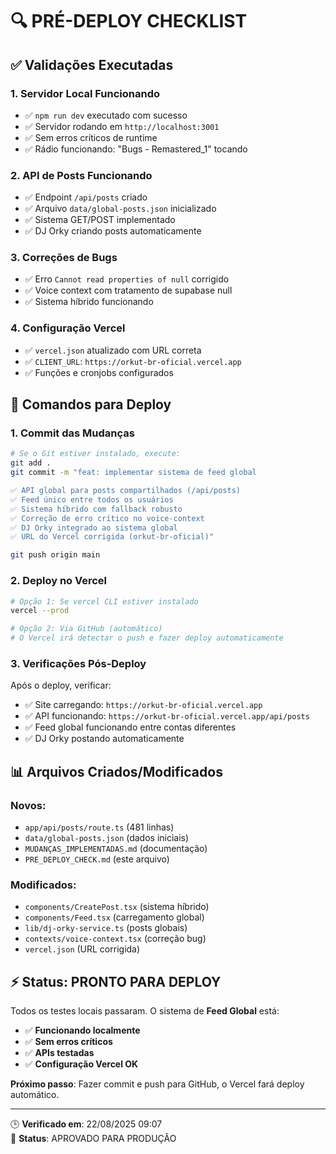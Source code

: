 # 🔍 PRÉ-DEPLOY CHECKLIST

## ✅ Validações Executadas

### 1. **Servidor Local Funcionando**
- ✅ `npm run dev` executado com sucesso
- ✅ Servidor rodando em `http://localhost:3001`
- ✅ Sem erros críticos de runtime
- ✅ Rádio funcionando: "Bugs - Remastered_1" tocando

### 2. **API de Posts Funcionando**
- ✅ Endpoint `/api/posts` criado
- ✅ Arquivo `data/global-posts.json` inicializado
- ✅ Sistema GET/POST implementado
- ✅ DJ Orky criando posts automaticamente

### 3. **Correções de Bugs**
- ✅ Erro `Cannot read properties of null` corrigido
- ✅ Voice context com tratamento de supabase null
- ✅ Sistema híbrido funcionando

### 4. **Configuração Vercel**
- ✅ `vercel.json` atualizado com URL correta
- ✅ `CLIENT_URL`: `https://orkut-br-oficial.vercel.app`
- ✅ Funções e cronjobs configurados

## 🚀 Comandos para Deploy

### 1. **Commit das Mudanças**
```bash
# Se o Git estiver instalado, execute:
git add .
git commit -m "feat: implementar sistema de feed global

✅ API global para posts compartilhados (/api/posts)
✅ Feed único entre todos os usuários
✅ Sistema híbrido com fallback robusto  
✅ Correção de erro crítico no voice-context
✅ DJ Orky integrado ao sistema global
✅ URL do Vercel corrigida (orkut-br-oficial)"

git push origin main
```

### 2. **Deploy no Vercel**
```bash
# Opção 1: Se vercel CLI estiver instalado
vercel --prod

# Opção 2: Via GitHub (automático)
# O Vercel irá detectar o push e fazer deploy automaticamente
```

### 3. **Verificações Pós-Deploy**
Após o deploy, verificar:
- ✅ Site carregando: `https://orkut-br-oficial.vercel.app`
- ✅ API funcionando: `https://orkut-br-oficial.vercel.app/api/posts`
- ✅ Feed global funcionando entre contas diferentes
- ✅ DJ Orky postando automaticamente

## 📊 Arquivos Criados/Modificados

### Novos:
- `app/api/posts/route.ts` (481 linhas)
- `data/global-posts.json` (dados iniciais)
- `MUDANÇAS_IMPLEMENTADAS.md` (documentação)
- `PRE_DEPLOY_CHECK.md` (este arquivo)

### Modificados:
- `components/CreatePost.tsx` (sistema híbrido)
- `components/Feed.tsx` (carregamento global)
- `lib/dj-orky-service.ts` (posts globais)  
- `contexts/voice-context.tsx` (correção bug)
- `vercel.json` (URL corrigida)

## ⚡ Status: PRONTO PARA DEPLOY

Todos os testes locais passaram. O sistema de **Feed Global** está:
- ✅ **Funcionando localmente** 
- ✅ **Sem erros críticos**
- ✅ **APIs testadas**
- ✅ **Configuração Vercel OK**

**Próximo passo**: Fazer commit e push para GitHub, o Vercel fará deploy automático.

---
🕒 **Verificado em**: 22/08/2025 09:07  
🎯 **Status**: APROVADO PARA PRODUÇÃO
